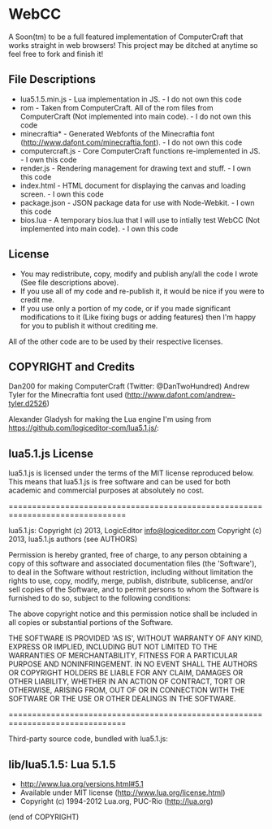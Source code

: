 WebCC
=====

A Soon(tm) to be a full featured implementation of ComputerCraft that works straight in web browsers!
This project may be ditched at anytime so feel free to fork and finish it!

File Descriptions
----
* lua5.1.5.min.js - Lua implementation in JS. - I do not own this code
* rom - Taken from ComputerCraft. All of the rom files from ComputerCraft (Not implemented into main code). - I do not own this code
* minecraftia* - Generated Webfonts of the Minecraftia font (http://www.dafont.com/minecraftia.font). - I do not own this code
* computercraft.js - Core ComputerCraft functions re-implemented in JS. - I own this code
* render.js - Rendering management for drawing text and stuff. - I own this code
* index.html - HTML document for displaying the canvas and loading screen. - I own this code
* package.json - JSON package data for use with Node-Webkit. - I own this code
* bios.lua - A temporary bios.lua that I will use to intially test WebCC (Not implemented into main code). - I own this code


License
----
* You may redistribute, copy, modify and publish any/all the code I wrote (See file descriptions above).
* If you use all of my code and re-publish it, it would be nice if you were to credit me.
* If you use only a portion of my code, or if you made significant modifications to it (Like fixing bugs or adding features) then I'm happy for you to publish it without crediting me.

All of the other code are to be used by their respective licenses.

COPYRIGHT and Credits
----
Dan200 for making ComputerCraft (Twitter: @DanTwoHundred)
Andrew Tyler for the Minecraftia font used (http://www.dafont.com/andrew-tyler.d2526)

Alexander Gladysh for making the Lua engine I'm using from https://github.com/logiceditor-com/lua5.1.js/:

lua5.1.js License
-----------------

lua5.1.js is licensed under the terms of the MIT license reproduced below.
This means that lua5.1.js is free software and can be used for both academic
and commercial purposes at absolutely no cost.

===============================================================================

lua5.1.js: Copyright (c) 2013, LogicEditor <info@logiceditor.com>
           Copyright (c) 2013, lua5.1.js authors (see AUTHORS)

Permission is hereby granted, free of charge, to any person obtaining a copy
of this software and associated documentation files (the 'Software'), to deal
in the Software without restriction, including without limitation the rights
to use, copy, modify, merge, publish, distribute, sublicense, and/or sell
copies of the Software, and to permit persons to whom the Software is
furnished to do so, subject to the following conditions:

The above copyright notice and this permission notice shall be included in
all copies or substantial portions of the Software.

THE SOFTWARE IS PROVIDED 'AS IS', WITHOUT WARRANTY OF ANY KIND, EXPRESS OR
IMPLIED, INCLUDING BUT NOT LIMITED TO THE WARRANTIES OF MERCHANTABILITY,
FITNESS FOR A PARTICULAR PURPOSE AND NONINFRINGEMENT.  IN NO EVENT SHALL THE
AUTHORS OR COPYRIGHT HOLDERS BE LIABLE FOR ANY CLAIM, DAMAGES OR OTHER
LIABILITY, WHETHER IN AN ACTION OF CONTRACT, TORT OR OTHERWISE, ARISING FROM,
OUT OF OR IN CONNECTION WITH THE SOFTWARE OR THE USE OR OTHER DEALINGS IN
THE SOFTWARE.

===============================================================================

Third-party source code, bundled with lua5.1.js:

lib/lua5.1.5: Lua 5.1.5
-----------------------

* http://www.lua.org/versions.html#5.1
* Available under MIT license (http://www.lua.org/license.html)
* Copyright (c) 1994-2012 Lua.org, PUC-Rio (http://lua.org)

(end of COPYRIGHT)
